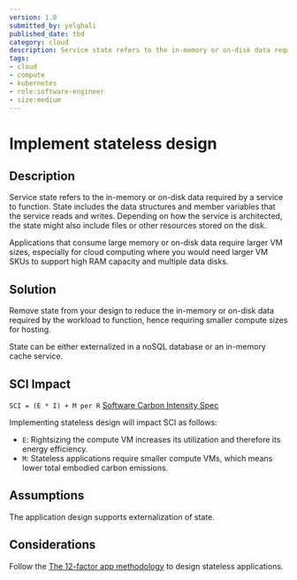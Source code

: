 ```yaml
---
version: 1.0
submitted_by: yelghali
published_date: tbd
category: cloud
description: Service state refers to the in-memory or on-disk data required by a service to function. State includes the data structures and member variables that the service reads and writes. Depending on how the service is architected, the state might also include files or other resources stored on the disk. Applications that consume large memory or on-disk data require larger VM sizes, especially for cloud computing where you would need larger VM SKUs to support high RAM capacity and multiple data disks. 
tags: 
- cloud
- compute
- kubernetes
- role:software-engineer
- size:medium
---
```


# Implement stateless design

## Description
Service state refers to the in-memory or on-disk data required by a service to function. State includes the data structures and member variables that the service reads and writes. Depending on how the service is architected, the state might also include files or other resources stored on the disk. 

Applications that consume large memory or on-disk data require larger VM sizes, especially for cloud computing where you would need larger VM SKUs to support high RAM capacity and multiple data disks. 

## Solution
Remove state from your design to reduce the in-memory or on-disk data required by the workload to function, hence requiring smaller compute sizes for hosting.

State can be either externalized in a noSQL database or an in-memory cache service.

## SCI Impact
`SCI = (E * I) + M per R`
[Software Carbon Intensity Spec](https://grnsft.org/sci)

Implementing stateless design will impact SCI as follows:

- `E`: Rightsizing the compute VM increases its utilization and therefore its energy efficiency.
- `M`: Stateless applications require smaller compute VMs, which means lower total embodied carbon emissions.


## Assumptions
The application design supports externalization of state.

## Considerations
Follow the [The 12-factor app methodology](https://12factor.net/) to design stateless applications.

